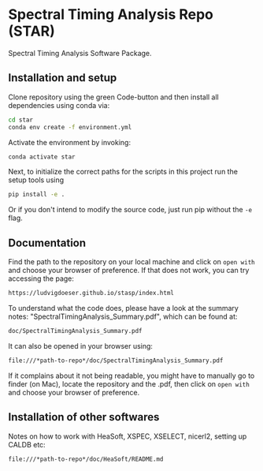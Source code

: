 # Spectral Timing Analysis Repo (STAR)
Spectral Timing Analysis Software Package.

## Installation and setup

Clone repository using the green Code-button and then install all dependencies using conda via:

```bash
cd star
conda env create -f environment.yml
```

Activate the environment by invoking:

```bash
conda activate star
```

Next, to initialize the correct paths for the scripts in this project run the setup tools using

```bash
pip install -e .
```

Or if you don't intend to modify the source code, just run pip without the `-e` flag.

## Documentation

Find the path to the repository on your local machine and click on `open with` and choose your browser of preference. If that does not work, you can try accessing the page:

```bash
https://ludvigdoeser.github.io/stasp/index.html
```

To understand what the code does, please have a look at the summary notes: "SpectralTimingAnalysis_Summary.pdf", which can be found at:

```bash
doc/SpectralTimingAnalysis_Summary.pdf
```

It can also be opened in your browser using:

```bash
file:///*path-to-repo*/doc/SpectralTimingAnalysis_Summary.pdf
```

If it complains about it not being readable, you might have to manually go to finder (on Mac), locate the repository and the .pdf, then click on `open with` and choose your browser of preference.

## Installation of other softwares

Notes on how to work with HeaSoft, XSPEC, XSELECT, nicerl2, setting up CALDB etc:

```bash
file:///*path-to-repo*/doc/HeaSoft/README.md
```
